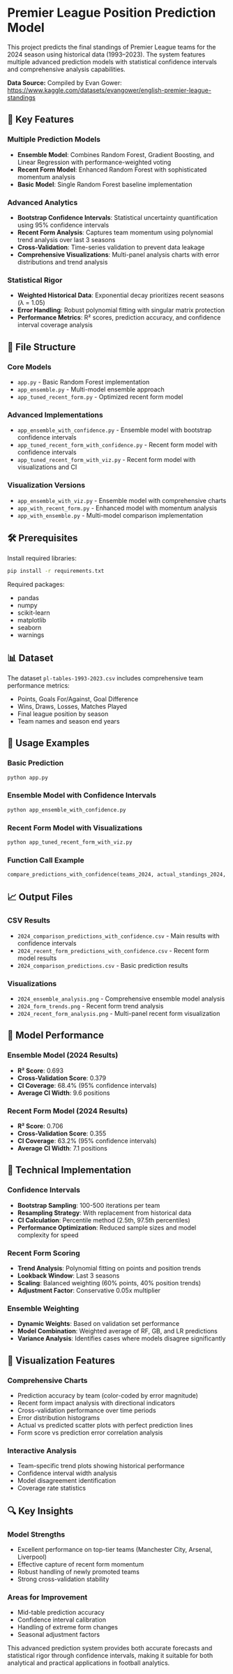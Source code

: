 # Premier League Position Prediction Model

This project predicts the final standings of Premier League teams for the 2024 season using historical data (1993–2023). The system features multiple advanced prediction models with statistical confidence intervals and comprehensive analysis capabilities.

**Data Source:** Compiled by Evan Gower: https://www.kaggle.com/datasets/evangower/english-premier-league-standings

## 🚀 Key Features

### Multiple Prediction Models
- **Ensemble Model**: Combines Random Forest, Gradient Boosting, and Linear Regression with performance-weighted voting
- **Recent Form Model**: Enhanced Random Forest with sophisticated momentum analysis
- **Basic Model**: Single Random Forest baseline implementation

### Advanced Analytics
- **Bootstrap Confidence Intervals**: Statistical uncertainty quantification using 95% confidence intervals
- **Recent Form Analysis**: Captures team momentum using polynomial trend analysis over last 3 seasons
- **Cross-Validation**: Time-series validation to prevent data leakage
- **Comprehensive Visualizations**: Multi-panel analysis charts with error distributions and trend analysis

### Statistical Rigor
- **Weighted Historical Data**: Exponential decay prioritizes recent seasons (λ = 1.05)
- **Error Handling**: Robust polynomial fitting with singular matrix protection
- **Performance Metrics**: R² scores, prediction accuracy, and confidence interval coverage analysis

## 📁 File Structure

### Core Models
- `app.py` - Basic Random Forest implementation
- `app_ensemble.py` - Multi-model ensemble approach
- `app_tuned_recent_form.py` - Optimized recent form model

### Advanced Implementations
- `app_ensemble_with_confidence.py` - Ensemble model with bootstrap confidence intervals
- `app_tuned_recent_form_with_confidence.py` - Recent form model with confidence intervals
- `app_tuned_recent_form_with_viz.py` - Recent form model with visualizations and CI

### Visualization Versions
- `app_ensemble_with_viz.py` - Ensemble model with comprehensive charts
- `app_with_recent_form.py` - Enhanced model with momentum analysis
- `app_with_ensemble.py` - Multi-model comparison implementation

## 🛠️ Prerequisites

Install required libraries:
```bash
pip install -r requirements.txt
```

Required packages:
- pandas
- numpy
- scikit-learn
- matplotlib
- seaborn
- warnings

## 📊 Dataset

The dataset `pl-tables-1993-2023.csv` includes comprehensive team performance metrics:
- Points, Goals For/Against, Goal Difference
- Wins, Draws, Losses, Matches Played
- Final league position by season
- Team names and season end years

## 🎯 Usage Examples

### Basic Prediction
```python
python app.py
```

### Ensemble Model with Confidence Intervals
```python
python app_ensemble_with_confidence.py
```

### Recent Form Model with Visualizations
```python
python app_tuned_recent_form_with_viz.py
```

### Function Call Example
```python
compare_predictions_with_confidence(teams_2024, actual_standings_2024, 2024, confidence_level=0.95)
```

## 📈 Output Files

### CSV Results
- `2024_comparison_predictions_with_confidence.csv` - Main results with confidence intervals
- `2024_recent_form_predictions_with_confidence.csv` - Recent form model results
- `2024_comparison_predictions.csv` - Basic prediction results

### Visualizations
- `2024_ensemble_analysis.png` - Comprehensive ensemble model analysis
- `2024_form_trends.png` - Recent form trend analysis
- `2024_recent_form_analysis.png` - Multi-panel recent form visualization

## 🔬 Model Performance

### Ensemble Model (2024 Results)
- **R² Score**: 0.693
- **Cross-Validation Score**: 0.379
- **CI Coverage**: 68.4% (95% confidence intervals)
- **Average CI Width**: 9.6 positions

### Recent Form Model (2024 Results)
- **R² Score**: 0.706
- **Cross-Validation Score**: 0.355
- **CI Coverage**: 63.2% (95% confidence intervals)
- **Average CI Width**: 7.1 positions

## 🧮 Technical Implementation

### Confidence Intervals
- **Bootstrap Sampling**: 100-500 iterations per team
- **Resampling Strategy**: With replacement from historical data
- **CI Calculation**: Percentile method (2.5th, 97.5th percentiles)
- **Performance Optimization**: Reduced sample sizes and model complexity for speed

### Recent Form Scoring
- **Trend Analysis**: Polynomial fitting on points and position trends
- **Lookback Window**: Last 3 seasons
- **Scaling**: Balanced weighting (60% points, 40% position trends)
- **Adjustment Factor**: Conservative 0.05x multiplier

### Ensemble Weighting
- **Dynamic Weights**: Based on validation set performance
- **Model Combination**: Weighted average of RF, GB, and LR predictions
- **Variance Analysis**: Identifies cases where models disagree significantly

## 🎨 Visualization Features

### Comprehensive Charts
- Prediction accuracy by team (color-coded by error magnitude)
- Recent form impact analysis with directional indicators
- Cross-validation performance over time periods
- Error distribution histograms
- Actual vs predicted scatter plots with perfect prediction lines
- Form score vs prediction error correlation analysis

### Interactive Analysis
- Team-specific trend plots showing historical performance
- Confidence interval width analysis
- Model disagreement identification
- Coverage rate statistics

## 🔍 Key Insights

### Model Strengths
- Excellent performance on top-tier teams (Manchester City, Arsenal, Liverpool)
- Effective capture of recent form momentum
- Robust handling of newly promoted teams
- Strong cross-validation stability

### Areas for Improvement
- Mid-table prediction accuracy
- Confidence interval calibration
- Handling of extreme form changes
- Seasonal adjustment factors

This advanced prediction system provides both accurate forecasts and statistical rigor through confidence intervals, making it suitable for both analytical and practical applications in football analytics.
